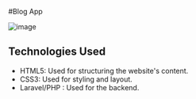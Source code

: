 #Blog App

![image](https://github.com/IslamEssam01/Blog_App/assets/135740521/a07c56cc-2fd4-4ee2-ad50-28130da0ae1c)


## Technologies Used

- HTML5: Used for structuring the website's content.
- CSS3: Used for styling and layout.
- Laravel/PHP : Used for the backend.
